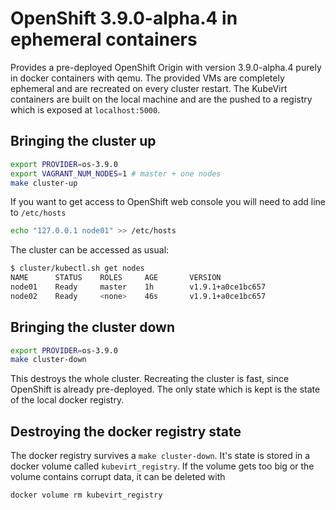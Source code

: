 # OpenShift 3.9.0-alpha.4 in ephemeral containers

Provides a pre-deployed OpenShift Origin with version 3.9.0-alpha.4 purely in docker
containers with qemu. The provided VMs are completely ephemeral and are
recreated on every cluster restart. The KubeVirt containers are built on the
local machine and are the pushed to a registry which is exposed at
`localhost:5000`.

## Bringing the cluster up

```bash
export PROVIDER=os-3.9.0
export VAGRANT_NUM_NODES=1 # master + one nodes
make cluster-up
```

If you want to get access to OpenShift web console you will need to add line to `/etc/hosts`
```bash
echo "127.0.0.1 node01" >> /etc/hosts
```

The cluster can be accessed as usual:

```bash
$ cluster/kubectl.sh get nodes
NAME      STATUS    ROLES     AGE       VERSION
node01    Ready     master    1h        v1.9.1+a0ce1bc657
node02    Ready     <none>    46s       v1.9.1+a0ce1bc657
```

## Bringing the cluster down

```bash
export PROVIDER=os-3.9.0
make cluster-down
```

This destroys the whole cluster. Recreating the cluster is fast, since OpenShift
is already pre-deployed. The only state which is kept is the state of the local
docker registry.

## Destroying the docker registry state

The docker registry survives a `make cluster-down`. It's state is stored in a
docker volume called `kubevirt_registry`. If the volume gets too big or the
volume contains corrupt data, it can be deleted with

```bash
docker volume rm kubevirt_registry
```
